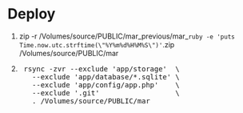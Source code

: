 Deploy
======

1. zip -r /Volumes/source/PUBLIC/mar_previous/mar_`ruby -e 'puts Time.now.utc.strftime(\"%Y%m%d%H%M%S\")'`.zip /Volumes/source/PUBLIC/mar
2. <pre>
    rsync -zvr --exclude 'app/storage'  \
      --exclude 'app/database/*.sqlite' \
      --exclude 'app/config/app.php'    \
      --exclude '.git'                  \
      . /Volumes/source/PUBLIC/mar
  </pre>
